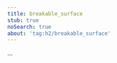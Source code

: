```yaml
---
title: breakable_surface
stub: true
noSearch: true
about: 'tag:h2/breakable_surface'
---
```

  ...
  